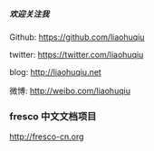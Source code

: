 ##### 欢迎关注我

Github: https://github.com/liaohuqiu

twitter: https://twitter.com/liaohuqiu

blog: http://liaohuqiu.net

微博: http://weibo.com/liaohuqiu

### fresco 中文文档项目

http://fresco-cn.org

